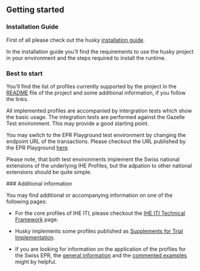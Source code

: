 ## Getting started

### Installation Guide

First of all please check out the husky
[installation guide](https://github.com/project-husky/husky/blob/master/docs/Installation.md).

In the installation guide you'll find the requirements to use the husky project
in your environment and the steps required to install the runtime.  

### Best to start

You'll find the list of profiles currently supported by the project in the
[README](https://github.com/project-husky/husky#implemented-ihe-profiles)
file of the project and some additional information, if you follow the links.

All implemented profiles are accompanied by intergration tests which show the
basic usage. The integration tests are performed against the Gazelle Test
environment. This may provide a good starting point.

You may switch to the EPR Playground test environment by changing the endpoint
URL of the transactions. Please checkout the URL published by the EPR Playground
[here](https://epdplayground.ch/index.php?title=End_points_%26_Transactions).

Please note, that both test environments implement the Swiss national extensions
of the underlying IHE Profiles, but the adpation to other national extensions
should be quite simple.    

### Additional information

You may find additional or accompanying information on one of the following pages:

- For the core profiles of IHE ITI, please checkout the
[IHE ITI Technical Framework](https://profiles.ihe.net/ITI/TF/index.html) page.

- Husky implements some profiles published as
[Supplements for Trial Implementation](https://profiles.ihe.net/ITI/#1.5).

- If you are looking for information on the application of the profiles for the
Swiss EPR, the
[general information](https://www.e-health-suisse.ch/technik-semantik/epd-anbindung.html)
and the
[commented examples](https://github.com/ehealthsuisse/EPD-by-example/blob/main/README.md#swiss-epr-transactions) 
might by helpful.

